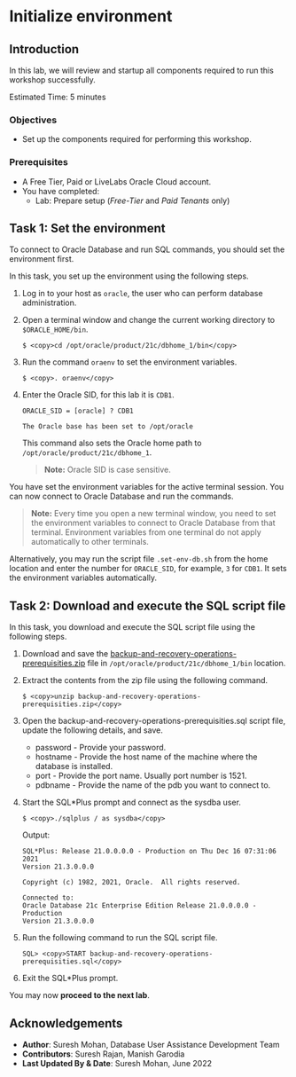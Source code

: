# Initialize environment

## Introduction
In this lab, we will review and startup all components required to run this workshop successfully.

Estimated Time: 5 minutes

### Objectives
- Set up the components required for performing this workshop.

### Prerequisites
- A Free Tier, Paid or LiveLabs Oracle Cloud account.
- You have completed:
    - Lab: Prepare setup (_Free-Tier_ and _Paid Tenants_ only)


## Task 1: Set the environment
To connect to Oracle Database and run SQL commands, you should set the environment first. 

In this task, you set up the environment using the following steps.

1. Log in to your host as `oracle`, the user who can perform database administration.

2. Open a terminal window and change the current working directory to `$ORACLE_HOME/bin`.
    ```
    $ <copy>cd /opt/oracle/product/21c/dbhome_1/bin</copy>
    ```

3. Run the command `oraenv` to set the environment variables.
    ```
    $ <copy>. oraenv</copy>
    ```

4. Enter the Oracle SID, for this lab it is `CDB1`.
    ```
    ORACLE_SID = [oracle] ? CDB1

    The Oracle base has been set to /opt/oracle
    ```
    This command also sets the Oracle home path to `/opt/oracle/product/21c/dbhome_1`.
    >**Note:** Oracle SID is case sensitive.

You have set the environment variables for the active terminal session. You can now connect to Oracle Database and run the commands.

>**Note:** Every time you open a new terminal window, you need to set the environment variables to connect to Oracle Database from that terminal. Environment variables from one terminal do not apply automatically to other terminals. 

Alternatively, you may run the script file `.set-env-db.sh` from the home location and enter the number for `ORACLE_SID`, for example, `3` for `CDB1`. It sets the environment variables automatically.

## Task 2: Download and execute the SQL script file

In this task, you download and execute the SQL script file using the following steps.

1. Download and save the [backup-and-recovery-operations-prerequisities.zip](https://c4u04.objectstorage.us-ashburn-1.oci.customer-oci.com/p/EcTjWk2IuZPZeNnD_fYMcgUhdNDIDA6rt9gaFj_WZMiL7VvxPBNMY60837hu5hga/n/c4u04/b/livelabsfiles/o/labfiles/backup-and-recovery-operations-prerequisities.zip) file in `/opt/oracle/product/21c/dbhome_1/bin` location.

2. Extract the contents from the zip file using the following command.
    ```
    $ <copy>unzip backup-and-recovery-operations-prerequisities.zip</copy>
    ```

3. Open the backup-and-recovery-operations-prerequisities.sql script file, update the following details, and save.
    * password - Provide your password.
    * hostname - Provide the host name of the machine where the database is installed.
    * port - Provide the port name. Usually port number is 1521.
    * pdbname - Provide the name of the pdb you want to connect to.

4. Start the SQL\*Plus prompt and connect as the sysdba user.
    ```
    $ <copy>./sqlplus / as sysdba</copy>
    ```
    Output:
    ```
    SQL*Plus: Release 21.0.0.0.0 - Production on Thu Dec 16 07:31:06 2021
    Version 21.3.0.0.0

    Copyright (c) 1982, 2021, Oracle.  All rights reserved.

    Connected to:
    Oracle Database 21c Enterprise Edition Release 21.0.0.0.0 - Production
    Version 21.3.0.0.0
    ```

5. Run the following command to run the SQL script file.
    ```
    SQL> <copy>START backup-and-recovery-operations-prerequisities.sql</copy>
    ```

6. Exit the SQL\*Plus prompt.


You may now **proceed to the next lab**.


## Acknowledgements
- **Author**: Suresh Mohan, Database User Assistance Development Team
- **Contributors**: Suresh Rajan, Manish Garodia
- **Last Updated By & Date**: Suresh Mohan, June 2022
